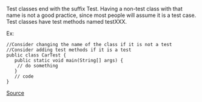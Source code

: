 Test classes end with the suffix Test. Having a non-test class with that name is not a good practice, since most people will assume it is a test case. Test classes have test methods named testXXX.

Ex:

```
//Consider changing the name of the class if it is not a test
//Consider adding test methods if it is a test
public class CarTest {
   public static void main(String[] args) {
    // do something
   }
   // code
}
```

[Source](https://pmd.github.io/pmd-5.3.3/pmd-java/rules/java/junit.html#TestClassWithoutTestCases)
